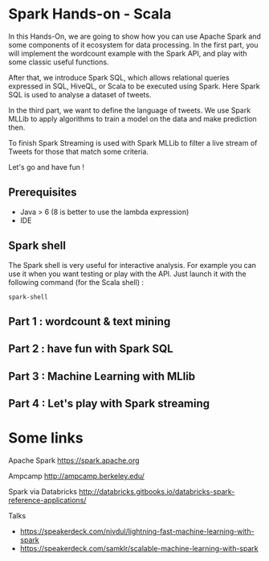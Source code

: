 Spark Hands-on - Scala 
=============================================================================

In this Hands-On, we are going to show how you can use Apache Spark and some components of it ecosystem for data processing.
In the first part, you will implement the wordcount example with the Spark API, and play with some classic useful functions.

After that, we introduce Spark SQL, which allows relational queries expressed in SQL, HiveQL, or Scala to be executed using Spark. Here Spark SQL is used to analyse a dataset of tweets.

In the third part, we want to define the language of tweets. We use Spark MLLib to apply algorithms to train a model on the data and make prediction then.

To finish Spark Streaming is used with Spark MLLib to filter a live stream of Tweets for those that match some criteria.

Let's go and have fun !

## Prerequisites
- Java > 6 (8 is better to use the lambda expression)
- IDE

## Spark shell
The Spark shell is very useful for interactive analysis. For example you can use it when you want testing or play with the API.
Just launch it with the following command (for the Scala shell) :

`spark-shell`

## Part 1 : wordcount & text mining

## Part 2 : have fun with Spark SQL

## Part 3 : Machine Learning with MLlib

## Part 4 : Let's play with Spark streaming

# Some links
Apache Spark <https://spark.apache.org>

Ampcamp <http://ampcamp.berkeley.edu/>

Spark via Databricks <http://databricks.gitbooks.io/databricks-spark-reference-applications/>

Talks 

- <https://speakerdeck.com/nivdul/lightning-fast-machine-learning-with-spark>
- <https://speakerdeck.com/samklr/scalable-machine-learning-with-spark>

